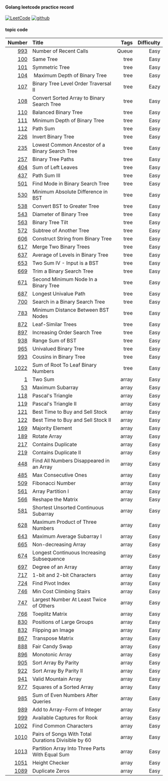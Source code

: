 #### Golang leetcode practice record
[![LeetCode](https://img.shields.io/badge/leetcode-60-brightgreen.svg)](https://leetcode-cn.com/liuke095/)
[![github](https://img.shields.io/badge/build-passing-brightgreen.svg)](https://github.com/kekeon/leetcode)
#### topic code

| Number | Title | Tags |Difficulty |
|---:|:---|---:|---:|
| [993](https://github.com/kekeon/leetcode/blob/master/queue/recent-counter.go)  | Number of Recent Calls   | Queue  | Easy |
| [100](https://github.com/kekeon/leetcode/blob/master/tree/preorder-traversal.go)  | Same Tree   | tree  | Easy |
| [101](https://github.com/kekeon/leetcode/blob/master/tree/is-symmetric.go)  | Symmetric Tree   | tree  | Easy |
| [104](https://github.com/kekeon/leetcode/blob/master/tree/max-depth.go)  |  Maximum Depth of Binary Tree    | tree  | Easy |
| [107](https://github.com/kekeon/leetcode/blob/master/tree/level-order-bottom.go)  |Binary Tree Level Order Traversal II      | tree  | Eazy |
| [108](https://github.com/kekeon/leetcode/blob/master/tree/sorted-array-to-bst.go)  |Convert Sorted Array to Binary Search Tree      | tree  | Easy |
| [110](https://github.com/kekeon/leetcode/blob/master/tree/is-balanced.go)  |Balanced Binary Tree      | tree  | Easy |
| [111](https://github.com/kekeon/leetcode/blob/master/tree/min-depth.go)  |Minimum Depth of Binary Tree    | tree  | Easy |
| [112](https://github.com/kekeon/leetcode/blob/master/tree/has-path-sum.go)  |Path Sum      | tree  | Easy |
| [226](https://github.com/kekeon/leetcode/blob/master/tree/inver-tree.go)  |Invert Binary Tree | tree  | Easy |
| [235](https://github.com/kekeon/leetcode/blob/master/tree/lowest-common-ancestor.go)  |Lowest Common Ancestor of a Binary Search Tree| tree  | Easy |
| [257](https://github.com/kekeon/leetcode/blob/master/tree/binary-tree-paths.go)  | Binary Tree Paths| tree  | Easy |
| [404](https://github.com/kekeon/leetcode/blob/master/tree/sum-of-left-leaves.go)  | Sum of Left Leaves| tree  | Easy |
| [437](https://github.com/kekeon/leetcode/blob/master/tree/path-sum.go)  | Path Sum III| tree  | Easy |
| [501](https://github.com/kekeon/leetcode/blob/master/tree/find-mode.go)  | Find Mode in Binary Search Tree| tree  | Easy |
| [530](https://github.com/kekeon/leetcode/blob/master/tree/get-minimum-difference.go)  |  Minimum Absolute Difference in BST| tree  | Easy |
| [538](https://github.com/kekeon/leetcode/blob/master/tree/convert-bst.go)  | Convert BST to Greater Tree| tree  | Easy |
| [543](https://github.com/kekeon/leetcode/blob/master/tree/diameter-of-binary-tree.go)  | Diameter of Binary Tree| tree  | Easy |
| [563](https://github.com/kekeon/leetcode/blob/master/tree/binary-tree-paths.go)  | Binary Tree Tilt| tree  | Easy |
| [572](https://github.com/kekeon/leetcode/blob/master/tree/is-subtree.go)  |  Subtree of Another Tree| tree  | Easy |
| [606](https://github.com/kekeon/leetcode/blob/master/tree/tree-2-str.go)  |  Construct String from Binary Tree| tree  | Easy |
| [617](https://github.com/kekeon/leetcode/blob/master/tree/merge-trees.go)  |  Merge Two Binary Trees| tree  | Easy |
| [637](https://github.com/kekeon/leetcode/blob/master/tree/average-of-levels.go)  |  Average of Levels in Binary Tree| tree  | Easy |
| [653](https://github.com/kekeon/leetcode/blob/master/tree/find-target.go)  |   Two Sum IV - Input is a BST| tree  | Easy |
| [669](https://github.com/kekeon/leetcode/blob/master/tree/trim-BST.go)  |  Trim a Binary Search Tree| tree  | Easy |
| [671](https://github.com/kekeon/leetcode/blob/master/tree/find-second-minimum-value.go)  |  Second Minimum Node In a Binary Tree| tree  | Easy |
| [687](https://github.com/kekeon/leetcode/blob/master/tree/longest-univalue-path.go)  |   Longest Univalue Path| tree  | Easy |
| [700](https://github.com/kekeon/leetcode/blob/master/tree/search-bst.go)  |  Search in a Binary Search Tree| tree  | Easy |
| [783](https://github.com/kekeon/leetcode/blob/master/tree/min-diff-in-bst.go)  |  Minimum Distance Between BST Nodes| tree  | Easy |
| [872](https://github.com/kekeon/leetcode/blob/master/tree/leaf-similar.go)  |  Leaf-Similar Trees| tree  | Easy |
| [897](https://github.com/kekeon/leetcode/blob/master/tree/increasing-bst.go)  |  Increasing Order Search Tree| tree  | Easy |
| [938](https://github.com/kekeon/leetcode/blob/master/tree/range-sum-bst.go)  | Range Sum of BST| tree  | Easy |
| [965](https://github.com/kekeon/leetcode/blob/master/tree/is-unival-tree.go)  |   Univalued Binary Tree| tree  | Easy |
| [993](https://github.com/kekeon/leetcode/blob/master/tree/is-cousins.go)  |  Cousins in Binary Tree| tree  | Easy |
| [1022](https://github.com/kekeon/leetcode/blob/master/tree/sum-root-to-leaf.go)  |Sum of Root To Leaf Binary Numbers| tree  | Easy |
| [1](https://github.com/kekeon/leetcode/blob/master/array/two-sum.go)  |   Two Sum| array  | Easy |
| [53](https://github.com/kekeon/leetcode/blob/master/array/max-sub-array.go)  |   Maximum Subarray| array  | Easy |
| [118](https://github.com/kekeon/leetcode/blob/master/array/generate.go)  |   Pascal's Triangle| array  | Easy |
| [119](https://github.com/kekeon/leetcode/blob/master/array/get-row.go)  |   Pascal's Triangle II| array  | Easy |
| [121](https://github.com/kekeon/leetcode/blob/master/array/max-profit.go)  |  Best Time to Buy and Sell Stock| array  | Easy |
| [122](https://github.com/kekeon/leetcode/blob/master/array/max-Profitl-ll.go)  |   Best Time to Buy and Sell Stock II| array  | Easy |
| [169](https://github.com/kekeon/leetcode/blob/master/array/majority-element.go)  |   Majority Element| array  | Easy |
| [189](https://github.com/kekeon/leetcode/blob/master/array/rotate.go)  |   Rotate Array| array  | Easy |
| [217](https://github.com/kekeon/leetcode/blob/master/array/contains-duplicate.go)  |  Contains Duplicate| array  | Easy |
| [219](https://github.com/kekeon/leetcode/blob/master/array/contains-nearby-duplicate.go)  |   Contains Duplicate II| array  | Easy |
| [448](https://github.com/kekeon/leetcode/blob/master/array/find-disappeared-numbers.go)  |   Find All Numbers Disappeared in an Array| array  | Easy |
| [485](https://github.com/kekeon/leetcode/blob/master/array/find-max-consecutive-ones.go)  |    Max Consecutive Ones| array  | Easy |
| [509](https://github.com/kekeon/leetcode/blob/master/array/fib.go)  |   Fibonacci Number| array  | Easy |
| [561](https://github.com/kekeon/leetcode/blob/master/array/array-pair-sum.go)  |  Array Partition I| array  | Easy |
| [566](https://github.com/kekeon/leetcode/blob/master/array/matrix-reshape.go)  |   Reshape the Matrix| array  | Easy |
| [581](https://github.com/kekeon/leetcode/blob/master/array/find-unsorted-subarray.go)  |   Shortest Unsorted Continuous Subarray| array  | Easy |
| [628](https://github.com/kekeon/leetcode/blob/master/array/maximum-product.go)  |   Maximum Product of Three Numbers| array  | Easy |
| [643](https://github.com/kekeon/leetcode/blob/master/array/find-max-average.go)  |    Maximum Average Subarray I| array  | Easy |
| [665](https://github.com/kekeon/leetcode/blob/master/array/check-possibility.go)  |    Non-decreasing Array| array  | Easy |
| [674](https://github.com/kekeon/leetcode/blob/master/array/find-length-of-lcis.go)  |   Longest Continuous Increasing Subsequence| array  | Easy |
| [697](https://github.com/kekeon/leetcode/blob/master/array/find-shortest-sub-array.go)  |   Degree of an Array| array  | Easy |
| [717](https://github.com/kekeon/leetcode/blob/master/array/is-one-bit-character.go)  |   1-bit and 2-bit Characters| array  | Easy |
| [724](https://github.com/kekeon/leetcode/blob/master/array/pivot-index.go)  |    Find Pivot Index| array  | Easy |
| [746](https://github.com/kekeon/leetcode/blob/master/array/min-cost-climbing-stairs.go)  |   Min Cost Climbing Stairs| array  | Easy |
| [747](https://github.com/kekeon/leetcode/blob/master/array/dominant-index.go)  |   Largest Number At Least Twice of Others| array  | Easy |
| [766](https://github.com/kekeon/leetcode/blob/master/array/is-toeplitz-matrix.go)  |   Toeplitz Matrix| array  | Easy |
| [830](https://github.com/kekeon/leetcode/blob/master/array/large-group-positions.go)  |   Positions of Large Groups| array  | Easy |
| [832](https://github.com/kekeon/leetcode/blob/master/array/flip-and-invert-image.go)  |    Flipping an Image| array  | Easy |
| [867](https://github.com/kekeon/leetcode/blob/master/array/transpose.go)  |   Transpose Matrix| array  | Easy |
| [888](https://github.com/kekeon/leetcode/blob/master/array/fair-candy-swap.go)  |   Fair Candy Swap| array  | Easy |
| [896](https://github.com/kekeon/leetcode/blob/master/array/is-monotonic.go)  |  Monotonic Array| array  | Easy |
| [905](https://github.com/kekeon/leetcode/blob/master/array/sort-array-by-parity.go)  |   Sort Array By Parity| array  | Easy |
| [922](https://github.com/kekeon/leetcode/blob/master/array/sort-array-by-parityII.go)  |  Sort Array By Parity II| array  | Easy |
| [941](https://github.com/kekeon/leetcode/blob/master/array/valid-mountain-array.go)  |    Valid Mountain Array| array  | Easy |
| [977](https://github.com/kekeon/leetcode/blob/master/array/sorted-squares.go)  |   Squares of a Sorted Array| array  | Easy |
| [985](https://github.com/kekeon/leetcode/blob/master/array/sum-even-after-queries.go)  |    Sum of Even Numbers After Queries| array  | Easy |
| [989](https://github.com/kekeon/leetcode/blob/master/array/add-to-array-form.go)  |   Add to Array-Form of Integer| array  | Easy |
| [999](https://github.com/kekeon/leetcode/blob/master/array/num-rook-captures.go)  |   Available Captures for Rook| array  | Easy |
| [1002](https://github.com/kekeon/leetcode/blob/master/array/common-chars.go)  |    Find Common Characters| array  | Easy |
| [1010](https://github.com/kekeon/leetcode/blob/master/array/num-pairs-divisible-by60.go)  |   Pairs of Songs With Total Durations Divisible by 60| array  | Easy |
| [1013](https://github.com/kekeon/leetcode/blob/master/array/can-three-parts-equal-sum.go)  |   Partition Array Into Three Parts With Equal Sum| array  | Easy |
| [1051](https://github.com/kekeon/leetcode/blob/master/array/height-checker.go)  |    Height Checker| array  | Easy |
| [1089](https://github.com/kekeon/leetcode/blob/master/array/duplicate-zeros.go)  |   Duplicate Zeros| array  | Easy |



